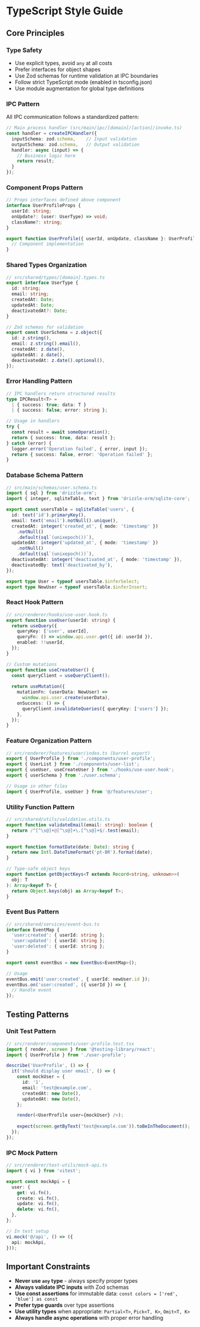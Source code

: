 # TypeScript Style Guide

## Core Principles

### Type Safety
- Use explicit types, avoid `any` at all costs
- Prefer interfaces for object shapes
- Use Zod schemas for runtime validation at IPC boundaries
- Follow strict TypeScript mode (enabled in tsconfig.json)
- Use module augmentation for global type definitions

### IPC Pattern
All IPC communication follows a standardized pattern:

```typescript
// Main process handler (src/main/ipc/[domain]/[action]/invoke.ts)
const handler = createIPCHandler({
  inputSchema: zod.schema,    // Input validation
  outputSchema: zod.schema,   // Output validation
  handler: async (input) => {
    // Business logic here
    return result;
  }
});
```

### Component Props Pattern
```typescript
// Props interfaces defined above component
interface UserProfileProps {
  userId: string;
  onUpdate?: (user: UserType) => void;
  className?: string;
}

export function UserProfile({ userId, onUpdate, className }: UserProfileProps) {
  // Component implementation
}
```

### Shared Types Organization
```typescript
// src/shared/types/[domain].types.ts
export interface UserType {
  id: string;
  email: string;
  createdAt: Date;
  updatedAt: Date;
  deactivatedAt?: Date;
}

// Zod schemas for validation
export const UserSchema = z.object({
  id: z.string(),
  email: z.string().email(),
  createdAt: z.date(),
  updatedAt: z.date(),
  deactivatedAt: z.date().optional(),
});
```

### Error Handling Pattern
```typescript
// IPC handlers return structured results
type IPCResult<T> = 
  | { success: true; data: T }
  | { success: false; error: string };

// Usage in handlers
try {
  const result = await someOperation();
  return { success: true, data: result };
} catch (error) {
  logger.error('Operation failed', { error, input });
  return { success: false, error: 'Operation failed' };
}
```

### Database Schema Pattern
```typescript
// src/main/schemas/user.schema.ts
import { sql } from 'drizzle-orm';
import { integer, sqliteTable, text } from 'drizzle-orm/sqlite-core';

export const usersTable = sqliteTable('users', {
  id: text('id').primaryKey(),
  email: text('email').notNull().unique(),
  createdAt: integer('created_at', { mode: 'timestamp' })
    .notNull()
    .default(sql`(unixepoch())`),
  updatedAt: integer('updated_at', { mode: 'timestamp' })
    .notNull()
    .default(sql`(unixepoch())`),
  deactivatedAt: integer('deactivated_at', { mode: 'timestamp' }),
  deactivatedBy: text('deactivated_by'),
});

export type User = typeof usersTable.$inferSelect;
export type NewUser = typeof usersTable.$inferInsert;
```

### React Hook Pattern
```typescript
// src/renderer/hooks/use-user.hook.ts
export function useUser(userId: string) {
  return useQuery({
    queryKey: ['user', userId],
    queryFn: () => window.api.user.get({ id: userId }),
    enabled: !!userId,
  });
}

// Custom mutations
export function useCreateUser() {
  const queryClient = useQueryClient();
  
  return useMutation({
    mutationFn: (userData: NewUser) => 
      window.api.user.create(userData),
    onSuccess: () => {
      queryClient.invalidateQueries({ queryKey: ['users'] });
    },
  });
}
```

### Feature Organization Pattern
```typescript
// src/renderer/features/user/index.ts (barrel export)
export { UserProfile } from './components/user-profile';
export { UserList } from './components/user-list';
export { useUser, useCreateUser } from './hooks/use-user.hook';
export { userSchema } from './user.schema';

// Usage in other files
import { UserProfile, useUser } from '@/features/user';
```

### Utility Function Pattern
```typescript
// src/shared/utils/validation.utils.ts
export function validateEmail(email: string): boolean {
  return /^[^\s@]+@[^\s@]+\.[^\s@]+$/.test(email);
}

export function formatDate(date: Date): string {
  return new Intl.DateTimeFormat('pt-BR').format(date);
}

// Type-safe object keys
export function getObjectKeys<T extends Record<string, unknown>>(
  obj: T
): Array<keyof T> {
  return Object.keys(obj) as Array<keyof T>;
}
```

### Event Bus Pattern
```typescript
// src/shared/services/event-bus.ts
interface EventMap {
  'user:created': { userId: string };
  'user:updated': { userId: string };
  'user:deleted': { userId: string };
}

export const eventBus = new EventBus<EventMap>();

// Usage
eventBus.emit('user:created', { userId: newUser.id });
eventBus.on('user:created', ({ userId }) => {
  // Handle event
});
```

## Testing Patterns

### Unit Test Pattern
```typescript
// src/renderer/components/user-profile.test.tsx
import { render, screen } from '@testing-library/react';
import { UserProfile } from './user-profile';

describe('UserProfile', () => {
  it('should display user email', () => {
    const mockUser = {
      id: '1',
      email: 'test@example.com',
      createdAt: new Date(),
      updatedAt: new Date(),
    };

    render(<UserProfile user={mockUser} />);
    
    expect(screen.getByText('test@example.com')).toBeInTheDocument();
  });
});
```

### IPC Mock Pattern
```typescript
// src/renderer/test-utils/mock-api.ts
import { vi } from 'vitest';

export const mockApi = {
  user: {
    get: vi.fn(),
    create: vi.fn(),
    update: vi.fn(),
    delete: vi.fn(),
  },
};

// In test setup
vi.mock('@/api', () => ({
  api: mockApi,
}));
```

## Important Constraints

- **Never use `any` type** - always specify proper types
- **Always validate IPC inputs** with Zod schemas
- **Use const assertions** for immutable data: `const colors = ['red', 'blue'] as const`
- **Prefer type guards** over type assertions
- **Use utility types** when appropriate: `Partial<T>`, `Pick<T, K>`, `Omit<T, K>`
- **Always handle async operations** with proper error handling